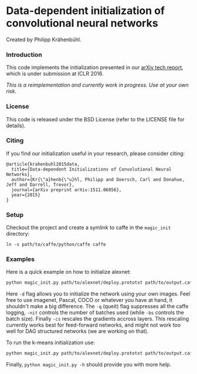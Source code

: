 # Data-dependent initialization of convolutional neural networks

Created by Philipp Krähenbühl.

### Introduction

This code implements the initialization presented in our [arXiv tech report](http://arxiv.org/abs/1511.06856), which is under submission at ICLR 2016.

*This is a reimplementation and currently work in progress. Use at your own risk.*

### License

This code is released under the BSD License (refer to the LICENSE file for details).

### Citing

If you find our initialization useful in your research, please consider citing:

    @article{krahenbuhl2015data,
      title={Data-dependent Initializations of Convolutional Neural Networks},
      author={Kr{\"a}henb{\"u}hl, Philipp and Doersch, Carl and Donahue, Jeff and Darrell, Trevor},
      journal={arXiv preprint arXiv:1511.06856},
      year={2015}
    }

### Setup

Checkout the project and create a symlink to caffe in the `magic_init` directory:
```Shell
ln -s path/to/caffe/python/caffe caffe
```

### Examples

Here is a quick example on how to initialize alexnet:
```bash
python magic_init.py path/to/alexnet/deploy.prototxt path/to/output.caffemodel -d "path/to/some/images/*.png" -q -nit 10 -cs
```
Here ```-d``` flag allows you to initialize the network using your own images. Feel free to use imagenet, Pascal, COCO or whatever you have at hand, it shouldn't make a big difference. The ```-q``` (queit) flag suppresses all the caffe logging, ```-nit``` controls the number of batches used (while ```-bs``` controls the batch size). Finally ```-cs``` rescales the gradients accross layers. This rescaling currently works best for feed-forward networks, and might not work too well for DAG structured networks (we are working on that).

To run the k-means initialization use:
```bash
python magic_init.py path/to/alexnet/deploy.prototxt path/to/output.caffemodel -d "path/to/some/images/*.png" -q -nit 10 -cs -t kmeans
```

Finally, ```python magic_init.py -h``` should provide you with more help.

